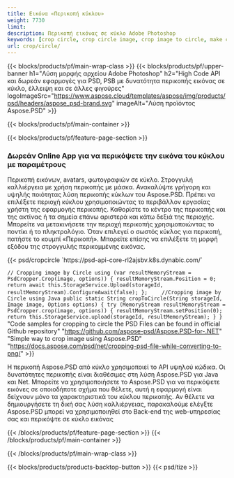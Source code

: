 ```yaml
---
title: Εικόνα «Περικοπή κύκλου»
weight: 7730
limit: 
description: Περικοπή εικόνας σε κύκλο Adobe Photoshop
keywords: [crop circle, crop circle image, crop image to circle, make circle photo]
url: crop/circle/
---
```

{{< blocks/products/pf/main-wrap-class >}}
{{< blocks/products/pf/upper-banner h1="Λύση μορφής αρχείου Adobe Photoshop" h2="High Code API και δωρεάν εφαρμογές για PSD, PSB με δυνατότητα περικοπής εικόνας σε κύκλο, έλλειψη και σε άλλες φιγούρες" logoImageSrc="https://www.aspose.cloud/templates/aspose/img/products/psd/headers/aspose_psd-brand.svg" imageAlt="Λύση προϊόντος Aspose.PSD" >}}

{{< blocks/products/pf/main-container >}}

{{< blocks/products/pf/feature-page-section >}}
<h3 class="headingpdleft">Δωρεάν Online App για να περικόψετε την εικόνα του κύκλου με παραμέτρους</h3>
<p>Περικοπή εικόνων, avatars, φωτογραφιών σε κύκλο. Στρογγυλή καλλιέργεια με χρήση περικοπής με μάσκα. Ανακαλύψτε γρήγορη και υψηλής ποιότητας λύση περικοπής κύκλων του Aspose.PSD. Πρέπει να επιλέξετε περιοχή κύκλου χρησιμοποιώντας το περιβάλλον εργασίας χρήστη της εφαρμογής περικοπής. Καθορίστε το κέντρο της περικοπής και της ακτίνας ή τα σημεία επάνω αριστερά και κάτω δεξιά της περιοχής. Μπορείτε να μετακινήσετε την περιοχή περικοπής χρησιμοποιώντας το ποντίκι ή το πληκτρολόγιο. Όταν επιλεγεί ο σωστός κύκλος για περικοπή, πατήστε το κουμπί «Περικοπή». Μπορείτε επίσης να επιλέξετε τη μορφή εξόδου της στρογγυλής περικομμένης εικόνας.</p>
{{< psd/cropcircle `https://psd-api-core-rl2ajsbv.k8s.dynabic.com/` 

`// Cropping image by Circle
using (var resultMemoryStream = PsdCropper.Crop(image, options))
{
	resultMemoryStream.Position = 0;
	return await this.StorageService.Upload(storageId, resultMemoryStream).ConfigureAwait(false);
};` 
`    //Cropping image by Circle using Java
     public static String cropToCircle(String storageId, Image image, Options options) {
        try (MemoryStream resultMemoryStream = PsdCropper.crop(image, options)) {
            resultMemoryStream.setPosition(0);
            return this.StorageService.upload(storageId, resultMemoryStream);
        }
    }` 
"Code samples for cropping to circle the PSD Files can be found in official Github repository"  "https://github.com/aspose-psd/Aspose.PSD-for-.NET" 
"Simple way to crop image using Aspose.PSD" "https://docs.aspose.com/psd/net/cropping-psd-file-while-converting-to-png/" >}}
<p>Η περικοπή Aspose.PSD από κύκλο χρησιμοποιεί το API υψηλού κώδικα. Οι δυνατότητες περικοπής είναι διαθέσιμες στη λύση Aspose.PSD για Java και Net. Μπορείτε να χρησιμοποιήσετε το Aspose.PSD για να περικόψετε εικόνες σε οποιοδήποτε σχήμα που θέλετε, αυτή η εφαρμογή είναι δείχνουν μόνο τα χαρακτηριστικά του κύκλου περικοπής. Αν θέλετε να δημιουργήσετε τη δική σας λύση καλλιέργειας, παρακαλούμε ελέγξτε Aspose.PSD μπορεί να χρησιμοποιηθεί στο Back-end της web-υπηρεσίας σας και περικόψτε σε κύκλο εικόνας</p>
<!--<ul>
<li><a href="psb">PSB Circle Crop</a></li>
<li><a href="ellipse">Ellipse crop App</a></li>
</ul>-->
{{< /blocks/products/pf/feature-page-section >}}
{{< /blocks/products/pf/main-container >}}


{{< /blocks/products/pf/main-wrap-class >}}

{{< blocks/products/products-backtop-button >}}
{{< psd/tize >}}
